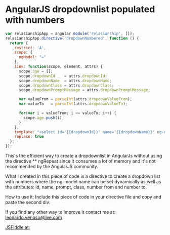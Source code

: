 # AngularJS dropdownlist populated with numbers

```javascript
var relasianshipApp = angular.module('relasianship', []);
relasianshipApp.directive('dropdownNumbered', function () {
  return {
    restrict: 'A',
    scope: {
      ngModel: "="
    },
    link: function(scope, element, attrs) {
      scope.age = [];
      scope.dropdownId    = attrs.dropdownId;
      scope.dropdownName  = attrs.dropdownName;
      scope.dropdownClass = attrs.dropdownClass;
      scope.dropdownPromptMessage = attrs.dropdownPromptMessage;

      var valueFrom = parseInt(attrs.dropdownValueFrom);
      var valueTo   = parseInt(attrs.dropdownValueTo);

      for(var i = valueFrom; i <= valueTo; i++) {
        scope.age.push(i);
      }
    },
    template: "<select id='{{dropdownId}}' name='{{dropdownName}}' ng-options='y for y in age' class='{{dropdownClass}}'><option value=''>{{dropdownPromptMessage}}</option></select>",
    replace: true
  };
});
```

This's the efficient way to create a dropdownlist in AngularJs without using the directive ** ngRepeat since it consumes a lot of memory and it's not recommended by the AngularJS community.

What I created in this piece of code is a directive to create a dropdown list with numbers where the ng-model name can be set dynamically as well as the attributes: id, name, prompt, class, number from and number to.

How to use it:
Include this piece of code in your directive file and copy and paste the second div.

If you find any other way to improve it contact me at: leonardo.venoso@live.com


 [JSFiddle at:](http://jsfiddle.net/leonardo_venoso/ujur46og/5/) 